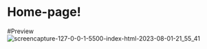 # Home-page!
#Preview
![screencapture-127-0-0-1-5500-index-html-2023-08-01-21_55_41](https://github.com/Shyl0214/Home-page/assets/127982435/ae14ab6e-d3be-4721-91e1-06045bca2447)

